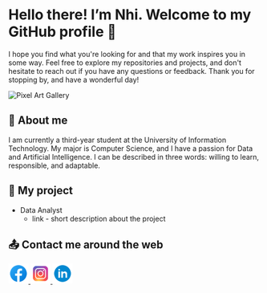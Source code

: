 <!--
**tnhi1821/tnhi1821** is a ✨ _special_ ✨ repository because its `README.md` (this file) appears on your GitHub profile -->

# Hello there! I’m Nhi. Welcome to my GitHub profile 🎉
I hope you find what you're looking for and that my work inspires you in some way. Feel free to explore my repositories and projects, and don't hesitate to reach out if you have any questions or feedback. Thank you for stopping by, and have a wonderful day!

![Pixel Art Gallery](https://github.com/tnhi1821/tnhi1821/assets/127578200/75e92332-3808-453d-9eef-6a2c0c6f6920)

## 🌻 About me
I am currently a third-year student at the University of Information Technology. My major is Computer Science, and I have a passion for Data and Artificial Intelligence. I can be described in three words: willing to learn, responsible, and adaptable.

## 🚀 My project
- Data Analyst
    - link - short description about the project

## 📤 Contact me around the web
<div id="badges">
  <a href="https://www.facebook.com/tuyetnhi1821/">
    <img src="https://github.com/tnhi1821/tnhi1821/blob/main/social%20buttons/icons8-facebook-240.png" alt="Facebook" height="40"/>
  </a>
  <a href="https://www.instagram.com/tuyetnhi1821/">
    <img src="https://github.com/tnhi1821/tnhi1821/blob/main/social%20buttons/icons8-instagram-240.png" alt="Instagram" height="40"/>
  </a>
  <a href="your-twitter-URL">
    <img src="https://github.com/tnhi1821/tnhi1821/blob/main/social%20buttons/icons8-linkedin-240.png" alt="LinkedIn" height="40"/>
  </a>
</div>
